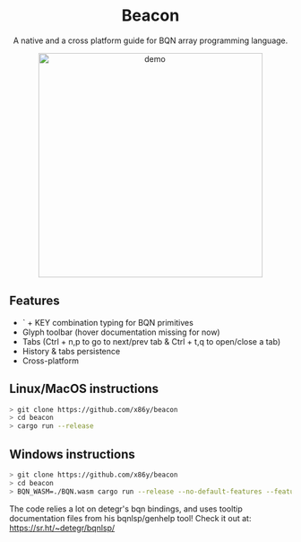 <h1 align="center">Beacon</h1>
<p align="center">
A native and a cross platform guide for BQN array programming language.
</p>
<p align="center">
    <img width="400" src="https://github.com/x86y/beacon/blob/main/assets/demo.png" alt="demo"/>
</p>

## Features
- \` + KEY combination typing for BQN primitives
- Glyph toolbar (hover documentation missing for now)
- Tabs (Ctrl + n,p to go to next/prev tab & Ctrl + t,q to open/close a tab)
- History & tabs persistence
- Cross-platform


## Linux/MacOS instructions
```sh
> git clone https://github.com/x86y/beacon
> cd beacon
> cargo run --release
```

## Windows instructions
```sh
> git clone https://github.com/x86y/beacon
> cd beacon
> BQN_WASM=./BQN.wasm cargo run --release --no-default-features --features=bqnwasm
```

The code relies a lot on detegr's bqn bindings, and uses tooltip documentation files from his bqnlsp/genhelp tool! Check it out at:
https://sr.ht/~detegr/bqnlsp/
